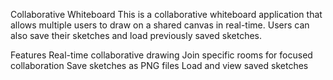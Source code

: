 Collaborative Whiteboard
This is a collaborative whiteboard application that allows multiple users to draw on a shared canvas in real-time. Users can also save their sketches and load previously saved sketches.

Features
Real-time collaborative drawing
Join specific rooms for focused collaboration
Save sketches as PNG files
Load and view saved sketches
